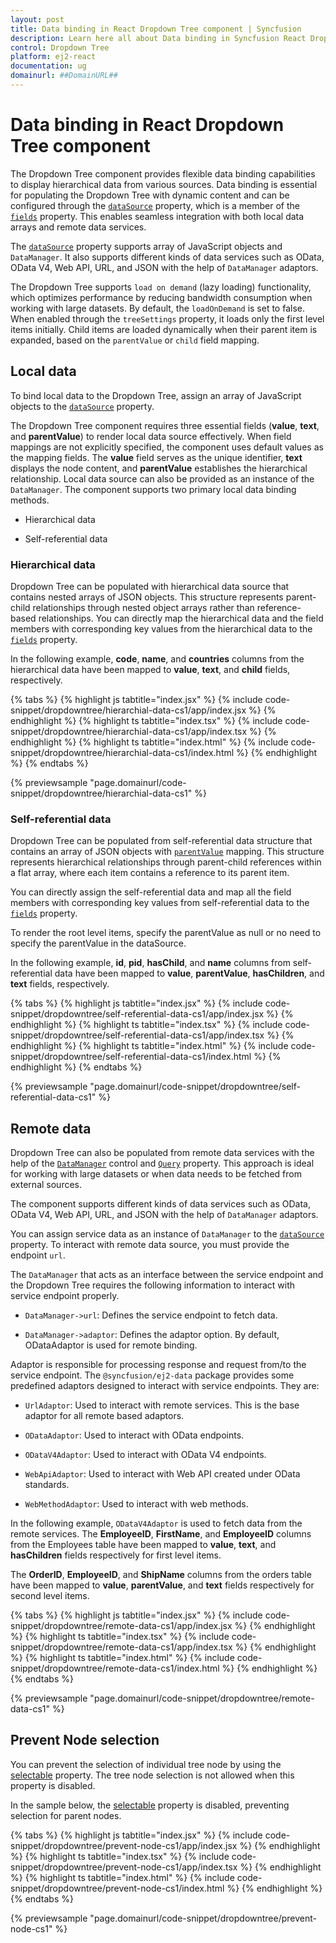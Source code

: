 ```yaml
---
layout: post
title: Data binding in React Dropdown Tree component | Syncfusion
description: Learn here all about Data binding in Syncfusion React Drop down tree component of Syncfusion Essential JS 2 and more.
control: Dropdown Tree
platform: ej2-react
documentation: ug
domainurl: ##DomainURL##
---
```


# Data binding in React Dropdown Tree component

The Dropdown Tree component provides flexible data binding capabilities to display hierarchical data from various sources. Data binding is essential for populating the Dropdown Tree with dynamic content and can be configured through the [`dataSource`](https://ej2.syncfusion.com/react/documentation/api/drop-down-tree/fieldsModel/#datasource) property, which is a member of the [`fields`](https://ej2.syncfusion.com/react/documentation/api/drop-down-tree/#fields) property. This enables seamless integration with both local data arrays and remote data services.

The [`dataSource`](https://ej2.syncfusion.com/react/documentation/api/drop-down-tree/fieldsModel/#datasource) property supports array of JavaScript objects and `DataManager`. It also supports different kinds of data services such as OData, OData V4, Web API, URL, and JSON with the help of `DataManager` adaptors.

The Dropdown Tree supports `load on demand` (lazy loading) functionality, which optimizes performance by reducing bandwidth consumption when working with large datasets. By default, the `loadOnDemand` is set to false. When enabled through the `treeSettings` property, it loads only the first level items initially. Child items are loaded dynamically when their parent item is expanded, based on the `parentValue` or `child` field mapping.

## Local data

To bind local data to the Dropdown Tree, assign an array of JavaScript objects to the [`dataSource`](https://ej2.syncfusion.com/react/documentation/api/drop-down-tree/fieldsModel/#datasource) property.

The Dropdown Tree component requires three essential fields (**value**, **text**, and **parentValue**) to render local data source effectively. When field mappings are not explicitly specified, the component uses default values as the mapping fields. The **value** field serves as the unique identifier, **text** displays the node content, and **parentValue** establishes the hierarchical relationship. Local data source can also be provided as an instance of the `DataManager`. The component supports two primary local data binding methods.

* Hierarchical data

* Self-referential data

### Hierarchical data

Dropdown Tree can be populated with hierarchical data source that contains nested arrays of JSON objects. This structure represents parent-child relationships through nested object arrays rather than reference-based relationships. You can directly map the hierarchical data and the field members with corresponding key values from the hierarchical data to the [`fields`](https://ej2.syncfusion.com/react/documentation/api/drop-down-tree/#fields) property.

In the following example, **code**, **name**, and **countries** columns from the hierarchical data have been mapped to **value**, **text**, and **child** fields, respectively.

{% tabs %}
{% highlight js tabtitle="index.jsx" %}
{% include code-snippet/dropdowntree/hierarchial-data-cs1/app/index.jsx %}
{% endhighlight %}
{% highlight ts tabtitle="index.tsx" %}
{% include code-snippet/dropdowntree/hierarchial-data-cs1/app/index.tsx %}
{% endhighlight %}
{% highlight ts tabtitle="index.html" %}
{% include code-snippet/dropdowntree/hierarchial-data-cs1/index.html %}
{% endhighlight %}
{% endtabs %}

 {% previewsample "page.domainurl/code-snippet/dropdowntree/hierarchial-data-cs1" %}

### Self-referential data

Dropdown Tree can be populated from self-referential data structure that contains an array of JSON objects with [`parentValue`](https://ej2.syncfusion.com/react/documentation/api/drop-down-tree/fieldsModel/#parentvalue) mapping. This structure represents hierarchical relationships through parent-child references within a flat array, where each item contains a reference to its parent item.

You can directly assign the self-referential data and map all the field members with corresponding key values from self-referential data to the [`fields`](https://ej2.syncfusion.com/react/documentation/api/drop-down-tree/#fields) property.

To render the root level items, specify the parentValue as null or no need to specify the parentValue in the dataSource.

In the following example, **id**, **pid**, **hasChild**, and **name** columns from self-referential data have been mapped to **value**, **parentValue**, **hasChildren**, and **text** fields, respectively.

{% tabs %}
{% highlight js tabtitle="index.jsx" %}
{% include code-snippet/dropdowntree/self-referential-data-cs1/app/index.jsx %}
{% endhighlight %}
{% highlight ts tabtitle="index.tsx" %}
{% include code-snippet/dropdowntree/self-referential-data-cs1/app/index.tsx %}
{% endhighlight %}
{% highlight ts tabtitle="index.html" %}
{% include code-snippet/dropdowntree/self-referential-data-cs1/index.html %}
{% endhighlight %}
{% endtabs %}

 {% previewsample "page.domainurl/code-snippet/dropdowntree/self-referential-data-cs1" %}

## Remote data

Dropdown Tree can also be populated from remote data services with the help of the [`DataManager`](https://ej2.syncfusion.com/react/documentation/data/getting-started) control and [`Query`](https://ej2.syncfusion.com/react/documentation/data/querying) property. This approach is ideal for working with large datasets or when data needs to be fetched from external sources.

The component supports different kinds of data services such as OData, OData V4, Web API, URL, and JSON with the help of `DataManager` adaptors.

You can assign service data as an instance of `DataManager` to the [`dataSource`](https://ej2.syncfusion.com/react/documentation/api/drop-down-tree/fieldsModel/#datasource) property. To interact with remote data source, you must provide the endpoint `url`.

The `DataManager` that acts as an interface between the service endpoint and the Dropdown Tree requires the following information to interact with service endpoint properly.

* `DataManager->url`: Defines the service endpoint to fetch data.

* `DataManager->adaptor`: Defines the adaptor option. By default, ODataAdaptor is used for remote binding.

Adaptor is responsible for processing response and request from/to the service endpoint. The `@syncfusion/ej2-data` package provides some predefined adaptors designed to interact with service endpoints. They are:

* `UrlAdaptor`: Used to interact with remote services. This is the base adaptor for all remote based adaptors.

* `ODataAdaptor`: Used to interact with OData endpoints.

* `ODataV4Adaptor`: Used to interact with OData V4 endpoints.

* `WebApiAdaptor`: Used to interact with Web API created under OData standards.

* `WebMethodAdaptor`: Used to interact with web methods.

In the following example, `ODataV4Adaptor` is used to fetch data from the remote services. The **EmployeeID**, **FirstName**, and **EmployeeID** columns from the Employees table have been mapped to **value**, **text**, and **hasChildren** fields respectively for first level items.

The **OrderID**, **EmployeeID**, and **ShipName** columns from the orders table have been mapped to **value**, **parentValue**, and **text** fields respectively for second level items.

{% tabs %}
{% highlight js tabtitle="index.jsx" %}
{% include code-snippet/dropdowntree/remote-data-cs1/app/index.jsx %}
{% endhighlight %}
{% highlight ts tabtitle="index.tsx" %}
{% include code-snippet/dropdowntree/remote-data-cs1/app/index.tsx %}
{% endhighlight %}
{% highlight ts tabtitle="index.html" %}
{% include code-snippet/dropdowntree/remote-data-cs1/index.html %}
{% endhighlight %}
{% endtabs %}

 {% previewsample "page.domainurl/code-snippet/dropdowntree/remote-data-cs1" %}

## Prevent Node selection

You can prevent the selection of individual tree node by using the [selectable](https://ej2.syncfusion.com/documentation/api/drop-down-tree/fieldsModel/#selectable) property. The tree node selection is not allowed when this property is disabled.

In the sample below, the [selectable](https://ej2.syncfusion.com/documentation/api/drop-down-tree/fieldsModel/#selectable) property is disabled, preventing selection for parent nodes.

{% tabs %}
{% highlight js tabtitle="index.jsx" %}
{% include code-snippet/dropdowntree/prevent-node-cs1/app/index.jsx %}
{% endhighlight %}
{% highlight ts tabtitle="index.tsx" %}
{% include code-snippet/dropdowntree/prevent-node-cs1/app/index.tsx %}
{% endhighlight %}
{% highlight ts tabtitle="index.html" %}
{% include code-snippet/dropdowntree/prevent-node-cs1/index.html %}
{% endhighlight %}
{% endtabs %}

 {% previewsample "page.domainurl/code-snippet/dropdowntree/prevent-node-cs1" %}
